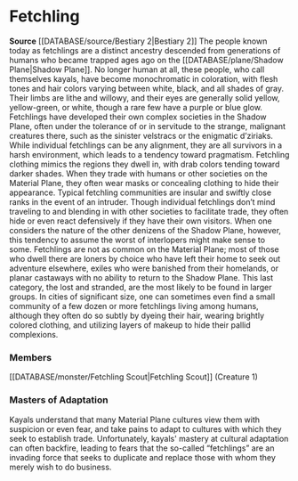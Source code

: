 ﻿---
creature_family: Fetchling
id: '134'
name: Fetchling
rarity: Common
rus_type_level: null
source: '[[DATABASE/source/Bestiary 2|Bestiary 2]]'
trait: null
type: Creature Family

---
# Fetchling

**Source** [[DATABASE/source/Bestiary 2|Bestiary 2]] 
The people known today as fetchlings are a distinct ancestry descended from generations of humans who became trapped ages ago on the [[DATABASE/plane/Shadow Plane|Shadow Plane]]. No longer human at all, these people, who call themselves kayals, have become monochromatic in coloration, with flesh tones and hair colors varying between white, black, and all shades of gray. Their limbs are lithe and willowy, and their eyes are generally solid yellow, yellow-green, or white, though a rare few have a purple or blue glow.
 Fetchlings have developed their own complex societies in the Shadow Plane, often under the tolerance of or in servitude to the strange, malignant creatures there, such as the sinister velstracs or the enigmatic d’ziriaks. While individual fetchlings can be any alignment, they are all survivors in a harsh environment, which leads to a tendency toward pragmatism. Fetchling clothing mimics the regions they dwell in, with drab colors tending toward darker shades. When they trade with humans or other societies on the Material Plane, they often wear masks or concealing clothing to hide their appearance.
 Typical fetchling communities are insular and swiftly close ranks in the event of an intruder. Though individual fetchlings don’t mind traveling to and blending in with other societies to facilitate trade, they often hide or even react defensively if they have their own visitors. When one considers the nature of the other denizens of the Shadow Plane, however, this tendency to assume the worst of interlopers might make sense to some.
 Fetchlings are not as common on the Material Plane; most of those who dwell there are loners by choice who have left their home to seek out adventure elsewhere, exiles who were banished from their homelands, or planar castaways with no ability to return to the Shadow Plane. This last category, the lost and stranded, are the most likely to be found in larger groups. In cities of significant size, one can sometimes even find a small community of a few dozen or more fetchlings living among humans, although they often do so subtly by dyeing their hair, wearing brightly colored clothing, and utilizing layers of makeup to hide their pallid complexions.

### Members

[[DATABASE/monster/Fetchling Scout|Fetchling Scout]] (Creature 1)

###  Masters of Adaptation

Kayals understand that many Material Plane cultures view them with suspicion or even fear, and take pains to adapt to cultures with which they seek to establish trade. Unfortunately, kayals' mastery at cultural adaptation can often backfire, leading to fears that the so-called “fetchlings” are an invading force that seeks to duplicate and replace those with whom they merely wish to do business.
